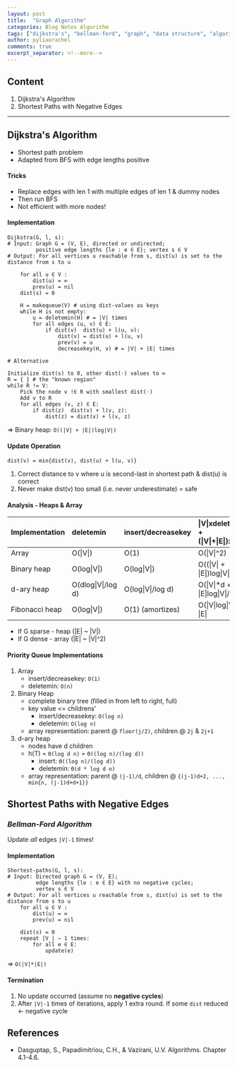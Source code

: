 ```yaml
---
layout: post
title:  "Graph Algorithm"
categories: Blog Notes Algorithm
tags: ["dijkstra's", "bellman-ford", "graph", "data structure", "algorithm", "CSC373"]
author: pyliaorachel
comments: true
excerpt_separator: <!--more-->
---
```


## Content

1. Dijkstra's Algorithm
2. Shortest Paths with Negative Edges

<!--more-->
---
## Dijkstra's Algorithm
- Shortest path problem
- Adapted from BFS with edge lengths positive

#### Tricks
- Replace edges with len  1 with multiple edges of len 1 & dummy nodes  
- Then run BFS  
- Not efficient with more nodes!  

#### Implementation

```
Dijkstra(G, l, s):
# Input: Graph G = (V, E), directed or undirected;
		 positive edge lengths {le : e ∈ E}; vertex s ∈ V
# Output: For all vertices u reachable from s, dist(u) is set to the distance from s to u

	for all u ∈ V : 
		dist(u) = ∞
		prev(u) = nil 
	dist(s) = 0

	H = makequeue(V) # using dist-values as keys 
	while H is not empty:
		u = deletemin(H) # = |V| times
		for all edges (u, v) ∈ E:
			if dist(v)  dist(u) + l(u, v): 
				dist(v) = dist(u) + l(u, v) 
				prev(v) = u 
				decreasekey(H, v) # = |V| + |E| times
```
```
# Alternative

Initialize dist(s) to 0, other dist(·) values to ∞ 
R = { } # the "known region"
while R != V:
	Pick the node v !∈ R with smallest dist(·) 
	Add v to R
	for all edges (v, z) ∈ E:
		if dist(z)  dist(v) + l(v, z): 
			dist(z) = dist(v) + l(v, z)
```
=> Binary heap: `O((|V| + |E|)log|V|)`

#### Update Operation
`dist(v) = min{dist(v), dist(u) + l(u, v)}` 
 
1. Correct distance to v where u is second-last in shortest path & dist(u) is correct  
2. Never make dist(v) too small (i.e. never underestimate) = safe

#### Analysis - Heaps & Array  

| Implementation | deletemin | insert/decreasekey | &#124;V&#124;xdeletemin + (&#124;V&#124;+&#124;E&#124;)xinsert |
|:---|:---|:---|:---|
| Array | O(&#124;V&#124;) | O(1) | O(&#124;V&#124;^2) |
| Binary heap | O(log&#124;V&#124;) | O(log&#124;V&#124;) | O((&#124;V&#124; + &#124;E&#124;)log&#124;V&#124;) |
| d-ary heap | O(dlog&#124;V&#124;/log d) | O(log&#124;V&#124;/log d) | O(&#124;V&#124;*d + &#124;E&#124;log&#124;V&#124;/logd) |
| Fibonacci heap | O(log&#124;V&#124;) | O(1) (amortizes) | O(&#124;V&#124;log&#124;V&#124; + &#124;E&#124; |  

- If G sparse - heap (|E| ~ |V|)  
- If G dense - array (|E| ~ |V|^2)

#### Priority Queue Implementations
1. Array  
	- insert/decreasekey: `O(1)`  
	- deletemin: `O(n)`  
2. Binary Heap
	- complete binary tree (filled in from left to right, full)
	- key value <= childrens'
	 	- insert/decreasekey: `O(log n)`  
		- deletemin: `O(log n)`  
	- array representation: parent @ `floor(j/2)`, children @ `2j` & `2j+1`
3. d-ary heap
	- nodes have d children
	- h(T) = `Θ(log d n)` = `Θ((log n)/(log d))`
		- insert: `Θ((log n)/(log d))`
		- deletemin: `Θ(d * log d n)`
	- array representation: parent @ `(j-1)/d`, children @ `{(j-1)d+2, ..., min{n, (j-1)d+d+1}}`

## Shortest Paths with Negative Edges

### _Bellman-Ford Algorithm_

Update _all_ edges `|V|-1` times!

#### Implementation

```
Shortest-paths(G, l, s):
# Input: Directed graph G = (V, E);
		 edge lengths {le : e ∈ E} with no negative cycles; 
		 vertex s ∈ V
# Output: For all vertices u reachable from s, dist(u) is set to the distance from s to u
	for all u ∈ V : 
		dist(u) = ∞
		prev(u) = nil
	
	dist(s) = 0
	repeat |V | − 1 times:
		for all e ∈ E: 
			update(e)
```
=> `O(|V|*|E|)`

#### Termination
1. No update occurred (assume no __negative cycles__)
2. After `|V|-1` times of iterations, apply 1 extra round. If some `dist` reduced <- negative cycle

## References
* Dasguptap, S., Papadimitriou, C.H., & Vazirani, U.V. Algorithms. Chapter 4.1-4.6.




















